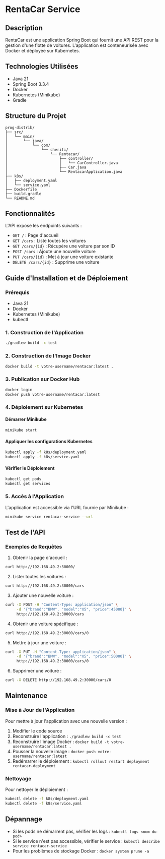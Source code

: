 # RentaCar Service

## Description
RentaCar est une application Spring Boot qui fournit une API REST pour la gestion d'une flotte de voitures. L'application est conteneurisée avec Docker et déployée sur Kubernetes.

## Technologies Utilisées
- Java 21
- Spring Boot 3.3.4
- Docker
- Kubernetes (Minikube)
- Gradle

## Structure du Projet
```
prog-distrib/
├── src/
│   └── main/
│       └── java/
│           └── com/
│               └── cherifi/
│                   └── Rentacar/
│                       ├── controller/
│                       │   └── CarController.java
│                       ├── Car.java
│                       └── RentacarApplication.java
├── k8s/
│   ├── deployment.yaml
│   └── service.yaml
├── Dockerfile
├── build.gradle
└── README.md
```

## Fonctionnalités
L'API expose les endpoints suivants :
- `GET /` : Page d'accueil
- `GET /cars` : Liste toutes les voitures
- `GET /cars/{id}` : Récupère une voiture par son ID
- `POST /cars` : Ajoute une nouvelle voiture
- `PUT /cars/{id}` : Met à jour une voiture existante
- `DELETE /cars/{id}` : Supprime une voiture

## Guide d'Installation et de Déploiement

### Prérequis
- Java 21
- Docker
- Kubernetes (Minikube)
- kubectl

### 1. Construction de l'Application
```bash
./gradlew build -x test
```

### 2. Construction de l'Image Docker
```bash
docker build -t votre-username/rentacar:latest .
```

### 3. Publication sur Docker Hub
```bash
docker login
docker push votre-username/rentacar:latest
```

### 4. Déploiement sur Kubernetes

#### Démarrer Minikube
```bash
minikube start
```

#### Appliquer les configurations Kubernetes
```bash
kubectl apply -f k8s/deployment.yaml
kubectl apply -f k8s/service.yaml
```

#### Vérifier le Déploiement
```bash
kubectl get pods
kubectl get services
```

### 5. Accès à l'Application
L'application est accessible via l'URL fournie par Minikube :
```bash
minikube service rentacar-service --url
```

## Test de l'API

### Exemples de Requêtes

1. Obtenir la page d'accueil :
```bash
curl http://192.168.49.2:30000/
```

2. Lister toutes les voitures :
```bash
curl http://192.168.49.2:30000/cars
```

3. Ajouter une nouvelle voiture :
```bash
curl -X POST -H "Content-Type: application/json" \
     -d '{"brand":"BMW", "model":"X5", "price":45000}' \
     http://192.168.49.2:30000/cars
```

4. Obtenir une voiture spécifique :
```bash
curl http://192.168.49.2:30000/cars/0
```

5. Mettre à jour une voiture :
```bash
curl -X PUT -H "Content-Type: application/json" \
     -d '{"brand":"BMW", "model":"X5", "price":50000}' \
     http://192.168.49.2:30000/cars/0
```

6. Supprimer une voiture :
```bash
curl -X DELETE http://192.168.49.2:30000/cars/0
```

## Maintenance

### Mise à Jour de l'Application
Pour mettre à jour l'application avec une nouvelle version :

1. Modifier le code source
2. Reconstruire l'application : `./gradlew build -x test`
3. Reconstruire l'image Docker : `docker build -t votre-username/rentacar:latest .`
4. Pousser la nouvelle image : `docker push votre-username/rentacar:latest`
5. Redémarrer le déploiement : `kubectl rollout restart deployment rentacar-deployment`

### Nettoyage
Pour nettoyer le déploiement :
```bash
kubectl delete -f k8s/deployment.yaml
kubectl delete -f k8s/service.yaml
```

## Dépannage
- Si les pods ne démarrent pas, vérifier les logs : `kubectl logs <nom-du-pod>`
- Si le service n'est pas accessible, vérifier le service : `kubectl describe service rentacar-service`
- Pour les problèmes de stockage Docker : `docker system prune -a`
